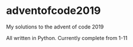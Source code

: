 # adventofcode2019
My solutions to the advent of code 2019

All written in Python. Currently complete from 1-11